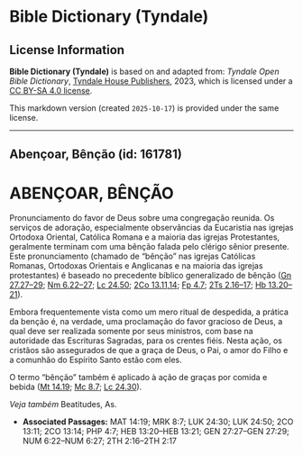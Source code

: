 # Bible Dictionary (Tyndale)

## License Information

**Bible Dictionary (Tyndale)** is based on and adapted from: _Tyndale Open Bible Dictionary_, [Tyndale House Publishers](https://tyndaleopenresources.com/), 2023, which is licensed under a [CC BY-SA 4.0 license](https://creativecommons.org/licenses/by-sa/4.0/legalcode.en).

This markdown version (created `2025-10-17`) is provided under the same license.



--------------------------------

## Abençoar, Bênção (id: 161781)

ABENÇOAR, BÊNÇÃO
================

Pronunciamento do favor de Deus sobre uma congregação reunida. Os serviços de adoração, especialmente observâncias da Eucaristia nas igrejas Ortodoxa Oriental, Católica Romana e a maioria das igrejas Protestantes, geralmente terminam com uma bênção falada pelo clérigo sênior presente. Este pronunciamento (chamado de “bênção” nas igrejas Católicas Romanas, Ortodoxas Orientais e Anglicanas e na maioria das igrejas protestantes) é baseado no precedente bíblico generalizado de bênção ([Gn 27\.27–29](https://ref.ly/Gen27:27-Gen27:29); [Nm 6\.22–27](https://ref.ly/Num6:22-Num6:27); [Lc 24\.50](https://ref.ly/Luke24:50); [2Co 13\.11,14](https://ref.ly/2Cor13:11); [Fp 4\.7](https://ref.ly/Phil4:7); [2Ts 2\.16–17](https://ref.ly/2Thess2:16-2Thess2:17); [Hb 13\.20–21](https://ref.ly/Heb13:20-Heb13:21)).

Embora frequentemente vista como um mero ritual de despedida, a prática da benção é, na verdade, uma proclamação do favor gracioso de Deus, a qual deve ser realizada somente por seus ministros, com base na autoridade das Escrituras Sagradas, para os crentes fiéis. Nesta ação, os cristãos são assegurados de que a graça de Deus, o Pai, o amor do Filho e a comunhão do Espírito Santo estão com eles.

O termo “bênção” também é aplicado à ação de graças por comida e bebida ([Mt 14\.19](https://ref.ly/Matt14:19); [Mc 8\.7](https://ref.ly/Mark8:7); [Lc 24\.30](https://ref.ly/Luke24:30)).

*Veja também* Beatitudes, As.

* **Associated Passages:** MAT 14:19; MRK 8:7; LUK 24:30; LUK 24:50; 2CO 13:11; 2CO 13:14; PHP 4:7; HEB 13:20–HEB 13:21; GEN 27:27–GEN 27:29; NUM 6:22–NUM 6:27; 2TH 2:16–2TH 2:17

